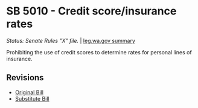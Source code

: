 # SB 5010 - Credit score/insurance rates
*Status: Senate Rules "X" file.* | [leg.wa.gov summary](https://app.leg.wa.gov/billsummary?BillNumber=5010&Year=2021)

Prohibiting the use of credit scores to determine rates for personal lines of insurance.

## Revisions
* [Original Bill](1/)
* [Substitute Bill](S/)